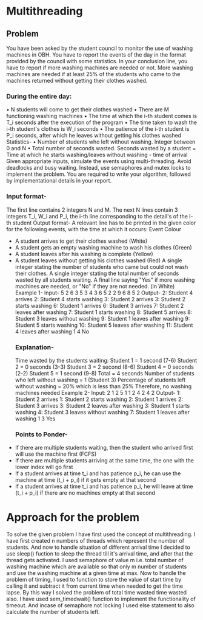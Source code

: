 # Multithreading
## Problem
You have been asked by the student council to monitor the use of washing
machines in OBH. You have to report the events of the day in the format provided
by the council with some statistics. In your conclusion line, you have to report if
more washing machines are needed or not. More washing machines are needed if
at least 25% of the students who came to the machines returned without getting
their clothes washed.
### During the entire day:
• N students will come to get their clothes washed
• There are M functioning washing machines
• The time at which the i-th student comes is T_i seconds after the execution of
the program
• The time taken to wash the i-th student's clothes is W_i seconds
• The patience of the i-th student is P_i seconds, after which he leaves without
getting his clothes washed
Statistics-
• Number of students who left without washing. Integer between 0 and N
• Total number of seconds wasted. Seconds wasted by a student
= Time at which he starts washing/leaves without washing - time of arrival
Given appropriate inputs, simulate the events using multi-threading. Avoid
deadlocks and busy waiting. Instead, use semaphores and mutex locks to
implement the problem. You are required to write your algorithm, followed by
implementational details in your report.
### Input format-
The first line contains 2 integers N and M.
The next N lines contain 3 integers T_i, W_i and P_i, the i-th line corresponding to
the detail's of the i-th student
Output format-
A relevant line has to be printed in the given color for the following events, with the
time at which it occurs:
Event Colour
- A student arrives to get their clothes washed (White)
- A student gets an empty washing machine to wash his clothes (Green)
- A student leaves after his washing is complete (Yellow)
- A student leaves without getting his clothes washed (Red)
  A single integer stating the number of students who came but could not wash their
  clothes.
  A single integer stating the total number of seconds wasted by all students
  waiting.
  A final line saying "Yes" if more washing machines are needed, or "No" if they are
  not needed. (in White)
  Example 1-
  Input-
  5 2
  6 3 5
  3 4 3
  6 5 2
  2 9 6
  8 5 2
  Output-
  2: Student 4 arrives
  2: Student 4 starts washing
  3: Student 2 arrives
  3: Student 2 starts washing
  6: Student 1 arrives
  6: Student 3 arrives
  7: Student 2 leaves after washing
  7: Student 1 starts washing
  8: Student 5 arrives
  8: Student 3 leaves without washing
  9: Student 1 leaves after washing
  9: Student 5 starts washing
  10: Student 5 leaves after washing
  11: Student 4 leaves after washing
  1
  4
  No
  ### Explanation-
  Time wasted by the students waiting:
  Student 1 = 1 second (7-6)
  Student 2 = 0 seconds (3-3)
  Student 3 = 2 second (8-6)
  Student 4 = 0 seconds (2-2)
  Student 5 = 1 second (9-8)
  Total = 4 seconds
  Number of students who left without washing = 1 (Student 3)
  Percentage of students left without washing = 20% which is less than 25%
  Therefore, no washing machines needed
  Example 2-
  Input:
  2 1
  2 5 1
  1 2 4
  2 4 2
  Output-
  1: Student 2 arrives
  1: Student 2 starts washing
  2: Student 1 arrives
  2: Student 3 arrives
  3: Student 2 leaves after washing
  3: Student 1 starts washing
  4: Student 3 leaves without washing
  7: Student 1 leaves after washing
  1
  3
  Yes
  ### Points to Ponder-
- If there are multiple students waiting, then the student who arrived first will use
  the machine first (FCFS)
- If there are multiple students arriving at the same time, the one with the lower
  index will go first
- If a student arrives at time t_i and has patience p_i, he can use the machine at
  time (t_i + p_i) if it gets empty at that second
- If a student arrives at time t_i and has patience p_i, he will leave at time (t_i + p_i)
  if there are no machines empty at that second

# Approach for the problem
To solve the given problem I have first used the concept of multithreading. I have first
created n numbers of threads which represent the number of students. And now to handle
situation of different arrival time I decided to use sleep() fuction to sleep the thread 
till it's arrival time, and after that the thread gets activated. 
I used semaphore of value m i.e. total number of washing machine which are available so 
that only m number of students and use the washing machine at a given time at max. Now to
handle the problem of timing, I used to function to store the value of start time by calling
it and subtract it from current time when needed to get the time lapse. By this way I solved 
the problem of total time wasted time wasted also. I have used sem_timedwait() function to 
implement the functionality of timeout. And incase of semaphore not locking I used else 
statement to also calculate the number of students left.